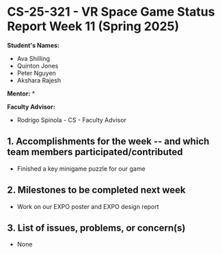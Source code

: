 # CS-25-321 - VR Space Game Status Report Week 11 (Spring 2025)

**Student's Names:**

* Ava Shilling
* Quinton Jones
* Peter Nguyen
* Akshara Rajesh

**Mentor:**
* 

**Faculty Advisor:**
* Rodrigo Spinola - CS - Faculty Advisor

## 1. Accomplishments for the week -- and which team members participated/contributed

* Finished a key minigame puzzle for our game

## 2. Milestones to be completed next week

* Work on our EXPO poster and EXPO design report

## 3. List of issues, problems, or concern(s)
* None

